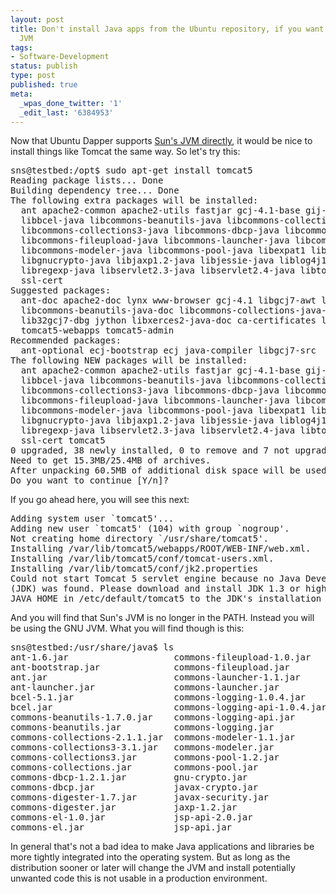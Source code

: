 ```yaml
---
layout: post
title: Don't install Java apps from the Ubuntu repository, if you want to use Sun's
  JVM
tags:
- Software-Development
status: publish
type: post
published: true
meta:
  _wpas_done_twitter: '1'
  _edit_last: '6384953'
---
```

<p>Now that Ubuntu Dapper supports <a href="http://blog.stephan-schwab.com/2006/07/18/sun-java-vm-on-ubuntu-linux/">Sun's JVM directly</a>, it would be nice to install things like Tomcat the same way. So let's try this:</p>

<pre class="codeSample">sns@testbed:/opt$ sudo apt-get install tomcat5
Reading package lists... Done
Building dependency tree... Done
The following extra packages will be installed:
  ant apache2-common apache2-utils fastjar gcj-4.1-base gij-4.1 java-gcj-compat libapr0
  libbcel-java libcommons-beanutils-java libcommons-collections-java
  libcommons-collections3-java libcommons-dbcp-java libcommons-digester-java libcommons-el-java
  libcommons-fileupload-java libcommons-launcher-java libcommons-logging-java
  libcommons-modeler-java libcommons-pool-java libexpat1 libgcj-common libgcj7 libgcj7-jar
  libgnucrypto-java libjaxp1.2-java libjessie-java liblog4j1.2-java libmx4j-java libpcre3
  libregexp-java libservlet2.3-java libservlet2.4-java libtomcat5-java libxerces2-java openssl
  ssl-cert
Suggested packages:
  ant-doc apache2-doc lynx www-browser gcj-4.1 libgcj7-awt libbcel-java-doc
  libcommons-beanutils-java-doc libcommons-collections-java-doc libcommons-collections3-java-doc
  lib32gcj7-dbg jython libxerces2-java-doc ca-certificates libapache-mod-jk libapache2-mod-jk
  tomcat5-webapps tomcat5-admin
Recommended packages:
  ant-optional ecj-bootstrap ecj java-compiler libgcj7-src
The following NEW packages will be installed:
  ant apache2-common apache2-utils fastjar gcj-4.1-base gij-4.1 java-gcj-compat libapr0
  libbcel-java libcommons-beanutils-java libcommons-collections-java
  libcommons-collections3-java libcommons-dbcp-java libcommons-digester-java libcommons-el-java
  libcommons-fileupload-java libcommons-launcher-java libcommons-logging-java
  libcommons-modeler-java libcommons-pool-java libexpat1 libgcj-common libgcj7 libgcj7-jar
  libgnucrypto-java libjaxp1.2-java libjessie-java liblog4j1.2-java libmx4j-java libpcre3
  libregexp-java libservlet2.3-java libservlet2.4-java libtomcat5-java libxerces2-java openssl
  ssl-cert tomcat5
0 upgraded, 38 newly installed, 0 to remove and 7 not upgraded.
Need to get 15.3MB/25.4MB of archives.
After unpacking 60.5MB of additional disk space will be used.
Do you want to continue [Y/n]? </pre>

<p>If you go ahead here, you will see this next:</p>

<pre class="codeSample">Adding system user `tomcat5'...
Adding new user `tomcat5' (104) with group `nogroup'.
Not creating home directory `/usr/share/tomcat5'.
Installing /var/lib/tomcat5/webapps/ROOT/WEB-INF/web.xml.
Installing /var/lib/tomcat5/conf/tomcat-users.xml.
Installing /var/lib/tomcat5/conf/jk2.properties
Could not start Tomcat 5 servlet engine because no Java Development Kit
(JDK) was found. Please download and install JDK 1.3 or higher and set
JAVA_HOME in /etc/default/tomcat5 to the JDK's installation directory.
</pre>

<p>And you will find that Sun's JVM is no longer in the PATH. Instead you will be using the GNU JVM. What you will find though is this:</p>

<pre class="codeSample">sns@testbed:/usr/share/java$ ls
ant-1.6.jar                    commons-fileupload-1.0.jar     jsse.jar
ant-bootstrap.jar              commons-fileupload.jar         libgcj-4.1.0.jar
ant.jar                        commons-launcher-1.1.jar       libgcj-4.1.jar
ant-launcher.jar               commons-launcher.jar           log4j-1.2.12.jar
bcel-5.1.jar                   commons-logging-1.0.4.jar      log4j-1.2.jar
bcel.jar                       commons-logging-api-1.0.4.jar  mx4j-2.1.1.jar
commons-beanutils-1.7.0.jar    commons-logging-api.jar        mx4j-impl-2.1.1.jar
commons-beanutils.jar          commons-logging.jar            mx4j-impl.jar
commons-collections-2.1.1.jar  commons-modeler-1.1.jar        mx4j.jar
commons-collections3-3.1.jar   commons-modeler.jar            mx4j-jmx-2.1.1.jar
commons-collections3.jar       commons-pool-1.2.jar           mx4j-jmx.jar
commons-collections.jar        commons-pool.jar               regexp-1.4.jar
commons-dbcp-1.2.1.jar         gnu-crypto.jar                 regexp.jar
commons-dbcp.jar               javax-crypto.jar               servlet-2.3.jar
commons-digester-1.7.jar       javax-security.jar             servlet-api-2.4.jar
commons-digester.jar           jaxp-1.2.jar                   servlet-api.jar
commons-el-1.0.jar             jsp-api-2.0.jar                xercesImpl.jar
commons-el.jar                 jsp-api.jar                    xmlParserAPIs.jar
</pre>

<p>In general that's not a bad idea to make Java applications and libraries be more tightly integrated into the operating system. But as long as the distribution sooner or later will change the JVM and install potentially unwanted code this is not usable in a production environment.</p>
